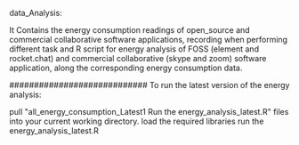 data_Analysis:

It Contains the energy consumption readings of open_source and commercial collaborative software applications, recording when performing different task and R script for energy analysis of FOSS (element and rocket.chat) and commercial collaborative (skype and zoom) software application, along the corresponding energy consumption data.

############################
To run the latest version of the energy analysis:

pull "all_energy_consumption_Latest1
Run the energy_analysis_latest.R" files into your current working directory.
load the required libraries
run the energy_analysis_latest.R 
